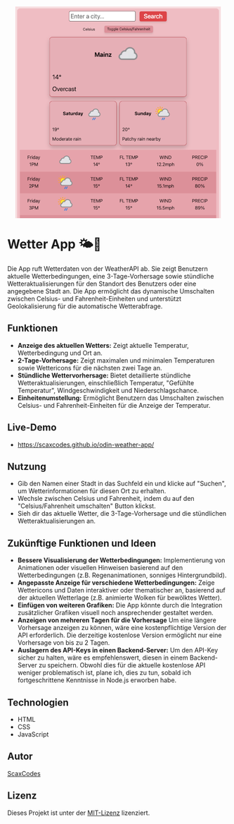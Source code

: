<div style="display: flex; align-items: center; justify-content: center; gap: 10px;" align="center">
    <img src="readme-img/screenshot.png" alt="Bildschirmfoto der App">
</div>

# Wetter App 🌤️📱

Die App ruft Wetterdaten von der WeatherAPI ab. Sie zeigt Benutzern aktuelle Wetterbedingungen, eine 3-Tage-Vorhersage sowie stündliche Wetteraktualisierungen für den Standort des Benutzers oder eine angegebene Stadt an. Die App ermöglicht das dynamische Umschalten zwischen Celsius- und Fahrenheit-Einheiten und unterstützt Geolokalisierung für die automatische Wetterabfrage.

## Funktionen

- **Anzeige des aktuellen Wetters:** Zeigt aktuelle Temperatur, Wetterbedingung und Ort an.
- **2-Tage-Vorhersage:** Zeigt maximalen und minimalen Temperaturen sowie Wettericons für die nächsten zwei Tage an.
- **Stündliche Wettervorhersage:** Bietet detaillierte stündliche Wetteraktualisierungen, einschließlich Temperatur, "Gefühlte Temperatur", Windgeschwindigkeit und Niederschlagschance.
- **Einheitenumstellung:** Ermöglicht Benutzern das Umschalten zwischen Celsius- und Fahrenheit-Einheiten für die Anzeige der Temperatur.

## Live-Demo

- https://scaxcodes.github.io/odin-weather-app/

## Nutzung

- Gib den Namen einer Stadt in das Suchfeld ein und klicke auf "Suchen", um Wetterinformationen für diesen Ort zu erhalten.
- Wechsle zwischen Celsius und Fahrenheit, indem du auf den "Celsius/Fahrenheit umschalten" Button klickst.
- Sieh dir das aktuelle Wetter, die 3-Tage-Vorhersage und die stündlichen Wetteraktualisierungen an.

## Zukünftige Funktionen und Ideen

- **Bessere Visualisierung der Wetterbedingungen:** Implementierung von Animationen oder visuellen Hinweisen basierend auf den Wetterbedingungen (z.B. Regenanimationen, sonniges Hintergrundbild).
- **Angepasste Anzeige für verschiedene Wetterbedingungen:** Zeige Wettericons und Daten interaktiver oder thematischer an, basierend auf der aktuellen Wetterlage (z.B. animierte Wolken für bewölktes Wetter).
- **Einfügen von weiteren Grafiken:** Die App könnte durch die Integration zusätzlicher Grafiken visuell noch ansprechender gestaltet werden.
- **Anzeigen von mehreren Tagen für die Vorhersage** Um eine längere Vorhersage anzeigen zu können, wäre eine kostenpflichtige Version der API erforderlich. Die derzeitige kostenlose Version ermöglicht nur eine Vorhersage von bis zu 2 Tagen.
- **Auslagern des API-Keys in einen Backend-Server:** Um den API-Key sicher zu halten, wäre es empfehlenswert, diesen in einem Backend-Server zu speichern. Obwohl dies für die aktuelle kostenlose API weniger problematisch ist, plane ich, dies zu tun, sobald ich fortgeschrittene Kenntnisse in Node.js erworben habe.

## Technologien

- HTML
- CSS
- JavaScript

## Autor

[ScaxCodes](https://github.com/ScaxCodes)

## Lizenz

Dieses Projekt ist unter der [MIT-Lizenz](https://opensource.org/licenses/MIT) lizenziert.
